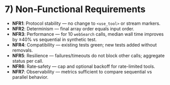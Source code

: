 # 7) Non‑Functional Requirements

- **NFR1**: Protocol stability — no change to `<use_tool>` or stream markers.
- **NFR2**: Determinism — final array order equals input order.
- **NFR3**: Performance — for 10 `webSearch` calls, median wall time improves by ≥40% vs sequential in synthetic test.
- **NFR4**: Compatibility — existing tests green; new tests added without removals.
- **NFR5**: Resilience — failures/timeouts do not block other calls; aggregate status per call.
- **NFR6**: Rate‑safety — cap and optional backoff for rate-limited tools.
- **NFR7**: Observability — metrics sufficient to compare sequential vs parallel behavior.
